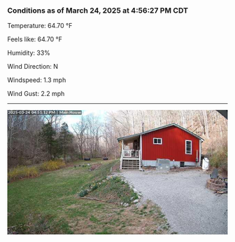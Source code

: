 ### Conditions as of March 24, 2025 at 4:56:27 PM CDT 

Temperature: 64.70 &deg;F

Feels like: 64.70 &deg;F

Humidity: 33%

Wind Direction: N

Windspeed: 1.3 mph

Wind Gust: 2.2 mph

---

<img src="./images/latest.jpeg"/>

